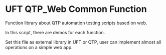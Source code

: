 # UFT QTP_Web Common Function

Function library about QTP automation testing scripts based on web.

In this script, there are demos for each function.

Set this file as external library in UFT or QTP, user can implement almost all operations on a simple web app.
